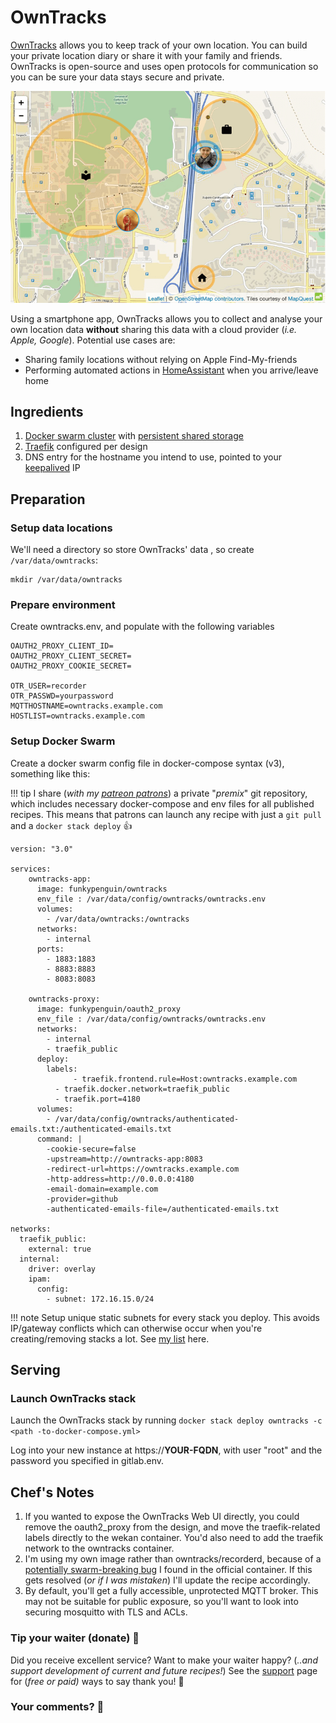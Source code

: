 # OwnTracks

[OwnTracks](https://owntracks.org/) allows you to keep track of your own location. You can build your private location diary or share it with your family and friends. OwnTracks is open-source and uses open protocols for communication so you can be sure your data stays secure and private.

![OwnTracks Screenshot](../images/owntracks.png)

Using a smartphone app, OwnTracks allows you to collect and analyse your own location data **without** sharing this data with a cloud provider (_i.e. Apple, Google_). Potential use cases are:

* Sharing family locations without relying on Apple Find-My-friends
* Performing automated actions in [HomeAssistant](/recipies/homeassistant/) when you arrive/leave home

## Ingredients

1. [Docker swarm cluster](/ha-docker-swarm/design/) with [persistent shared storage](/ha-docker-swarm/shared-storage-ceph.md)
2. [Traefik](/ha-docker-swarm/traefik) configured per design
3. DNS entry for the hostname you intend to use, pointed to your [keepalived](ha-docker-swarm/keepalived/) IP

## Preparation

### Setup data locations

We'll need a directory so store OwnTracks' data , so create  ```/var/data/owntracks```:

```
mkdir /var/data/owntracks
```

### Prepare environment

Create owntracks.env, and populate with the following variables

```
OAUTH2_PROXY_CLIENT_ID=
OAUTH2_PROXY_CLIENT_SECRET=
OAUTH2_PROXY_COOKIE_SECRET=

OTR_USER=recorder
OTR_PASSWD=yourpassword
MQTTHOSTNAME=owntracks.example.com
HOSTLIST=owntracks.example.com
```

### Setup Docker Swarm

Create a docker swarm config file in docker-compose syntax (v3), something like this:

!!! tip
        I share (_with my [patreon patrons](https://www.patreon.com/funkypenguin)_) a private "_premix_" git repository, which includes necessary docker-compose and env files for all published recipes. This means that patrons can launch any recipe with just a ```git pull``` and a ```docker stack deploy``` 👍


```
version: "3.0"

services:
    owntracks-app:
      image: funkypenguin/owntracks
      env_file : /var/data/config/owntracks/owntracks.env
      volumes:
        - /var/data/owntracks:/owntracks
      networks:
        - internal
      ports:
        - 1883:1883
        - 8883:8883
        - 8083:8083

    owntracks-proxy:
      image: funkypenguin/oauth2_proxy
      env_file : /var/data/config/owntracks/owntracks.env
      networks:
        - internal
        - traefik_public
      deploy:
        labels:
              - traefik.frontend.rule=Host:owntracks.example.com
          - traefik.docker.network=traefik_public
          - traefik.port=4180
      volumes:
        - /var/data/config/owntracks/authenticated-emails.txt:/authenticated-emails.txt
      command: |
        -cookie-secure=false
        -upstream=http://owntracks-app:8083
        -redirect-url=https://owntracks.example.com
        -http-address=http://0.0.0.0:4180
        -email-domain=example.com
        -provider=github
        -authenticated-emails-file=/authenticated-emails.txt

networks:
  traefik_public:
    external: true
  internal:
    driver: overlay
    ipam:
      config:
        - subnet: 172.16.15.0/24
```

!!! note
    Setup unique static subnets for every stack you deploy. This avoids IP/gateway conflicts which can otherwise occur when you're creating/removing stacks a lot. See [my list](/reference/networks/) here.



## Serving

### Launch OwnTracks stack

Launch the OwnTracks stack by running ```docker stack deploy owntracks -c <path -to-docker-compose.yml>```

Log into your new instance at https://**YOUR-FQDN**, with user "root" and the password you specified in gitlab.env.

## Chef's Notes

1. If you wanted to expose the OwnTracks Web UI directly, you could remove the oauth2_proxy from the design, and move the traefik-related labels directly to the wekan container. You'd also need to add the traefik network to the owntracks container.
2. I'm using my own image rather than owntracks/recorderd, because of a [potentially swarm-breaking bug](https://github.com/owntracks/recorderd/issues/14) I found in the official container. If this gets resolved (_or if I was mistaken_) I'll update the recipe accordingly.
3. By default, you'll get a fully accessible, unprotected MQTT broker. This may not be suitable for public exposure, so you'll want to look into securing mosquitto with TLS and ACLs.

### Tip your waiter (donate) 👏

Did you receive excellent service? Want to make your waiter happy? (_..and support development of current and future recipes!_) See the [support](/support/) page for (_free or paid)_ ways to say thank you! 👏

### Your comments? 💬

